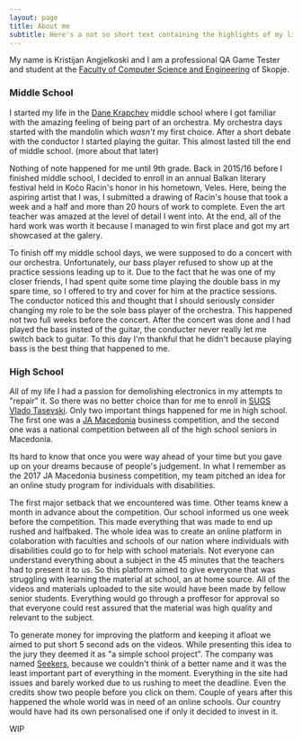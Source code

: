 ```yaml
---
layout: page
title: About me
subtitle: Here's a not so short text containing the highlights of my life
---
```




My name is Kristijan Angjelkoski and I am a professional QA Game Tester and student at the [Faculty of Computer Science and Engineering](https://www.finki.ukim.mk/en) of Skopje.

### Middle School

I started my life in the [Dane Krapchev](https://oudanekrapcev.edu.mk) middle school where I got familiar with the amazing feeling of being part of an orchestra. My orchestra days started with the mandolin which *wasn't* my first choice. After a short debate with the conductor I started playing the guitar. This almost lasted till the end of middle school. (more about that later) 

Nothing of note happened for me until 9th grade. Back in 2015/16 before I finished middle school, I decided to enroll in an annual Balkan literary festival held in Kočo Racin's honor in his hometown, Veles. Here, being the aspiring artist that I was, I submitted a drawing of Racin's house that took a week and a half and more than 20 hours of work to complete. Even the art teacher was amazed at the level of detail I went into. At the end, all of the hard work was worth it because I managed to win first place and got my art showcased at the galery. 

To finish off my middle school days, we were supposed to do a concert with our orchestra. Unfortunately, our bass player refused to show up at the practice sessions leading up to it. Due to the fact that he was one of my closer friends, I had spent quite some time playing the double bass in my spare time, so I offered to try and cover for him at the practice sessions. The conductor noticed this and thought that I should seriously consider changing my role to be the sole bass player of the orchestra. This happened not two full weeks before the concert. After the concert was done and I had played the bass insted of the guitar, the conducter never really let me switch back to guitar. To this day I'm thankful that he didn't because playing bass is the best thing that happened to me.

### High School

All of my life I had a passion for demolishing electronics in my attempts to "repair" it. So there was no better choice than for me to enroll in [SUGS Vlado Tasevski](http://www.sugsvladotasevski.edu.mk/web/). Only two important things happened for me in high school. The first one was a [JA Macedonia](http://jamacedonia.mk/web/) business competition, and the second one was a national competition between all of the high school seniors in Macedonia. 

Its hard to know that once you were way ahead of your time but you gave up on your dreams because of people's judgement. In what I remember as the 2017 JA Macedonia business competition, my team pitched an idea for an online study program for individuals with disabilities. 

The first major setback that we encountered was time. Other teams knew a month in advance about the competition. Our school informed us one week before the competition. This made everything that was made to end up rushed and halfbaked. The whole idea was to create an online platform in colaboration with faculties and schools of our nation where individuals with disabilities could go to for help with school materials. Not everyone can understand everything about a subject in the 45 minutes that the teachers had to present it to us. So this platform aimed to give everyone that was struggling with learning the material at school, an at home source. All of the videos and materials uploaded to the site would have been made by fellow senior students. Everything would go through a proffesor for approval so that everyone could rest assured that the material was high quality and relevant to the subject. 

To generate money for improving the platform and keeping it afloat we aimed to put short 5 second ads on the videos. While presenting this idea to the jury they deemed it as "a simple school project". The company was named [Seekers](https://seekerservices.weebly.com), because we couldn't think of a better name and it was the least important part of everything in the moment. Everything in the site had issues and barely worked due to us rushing to meet the deadline. Even the credits show two people before you click on them. Couple of years after this happened the whole world was in need of an online schools. Our country would have had its own personalised one if only it decided to invest in it.  


WIP